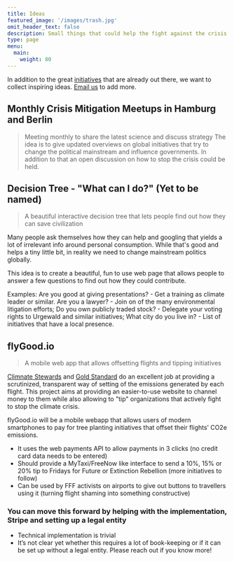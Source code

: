 ```yaml
---
title: Ideas
featured_image: '/images/trash.jpg'
omit_header_text: false
description: Small things that could help the fight against the crisis.
type: page
menu:
  main:
    weight: 80
---
```


In addition to the great [initiatives](initiatives) that are already out there, we want to collect inspiring ideas. [Email us](mailto:hi@crisisfighters.org) to add more.

## Monthly Crisis Mitigation Meetups in Hamburg and Berlin
> Meeting monthly to share the latest science and discuss strategy
The idea is to give updated overviews on global initiatives that try to change the political mainstream and influence governments. In addition to that an open discussion on how to stop the crisis could be held.

## Decision Tree - "What can I do?" (Yet to be named)
> A beautiful interactive decision tree that lets people find out how they can save civilization

Many people ask themselves how they can help and googling that yields a lot of irrelevant info around personal consumption. While that's good and helps a tiny little bit, in reality we need to change mainstream politics globally.

This idea is to create a beautiful, fun to use web page that allows people to answer a few questions to find out how they could contribute.

Examples: Are you good at giving presentations? - Get a training as climate leader or similar. Are you a lawyer? - Join on of the many environmental litigation efforts; Do you own publicly traded stock? - Delegate your voting rights to Urgewald and similar initiatives; What city do you live in? - List of initiatives that have a local presence.

## flyGood.io
> A mobile web app that allows offsetting flights and tipping initiatives

[Climnate Stewards](https://www.climatestewards.org/offset) and [Gold Standard](https://www.goldstandard.org/impact-quantification/gold-standard-global-goals) do an excellent job at providing a scrutinized, transparent way of setting of the emissions generated by each flight. This project aims at providing an easier-to-use website to channel money to them while also allowing to "tip" organizations that actively fight to stop the climate crisis.

flyGood.io will be a mobile webapp that allows users of modern smartphones to pay for tree planting initiatives that offset their flights’ CO2e emissions.

* It uses the web payments API to allow payments in 3 clicks (no credit card data needs to be entered)
* Should provide a MyTaxi/FreeNow like interface to send a 10%, 15% or 20% tip to Fridays for Future or Extinction Rebellion (more initiatives to follow)
* Can be used by FFF activists on airports to give out buttons to travellers using it (turning flight shaming into something constructive)


### You can move this forward by helping with the implementation, Stripe and setting up a legal entity
* Technical implementation is trivial
* It’s not clear yet whether this requires a lot of book-keeping or if it can be set up without a legal entity. Please reach out if you know more!
